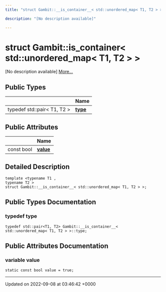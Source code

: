 ```yaml
---
title: "struct Gambit::__is_container__< std::unordered_map< T1, T2 > >"

description: "[No description available]"

---
```


# struct Gambit::__is_container__< std::unordered_map< T1, T2 > >



[No description available] [More...](#detailed-description)

## Public Types

|                | Name           |
| -------------- | -------------- |
| typedef std::pair< T1, T2 > | **[type](/documentation/code/classes/structgambit_1_1____is__container_____3_01std_1_1unordered__map_3_01t1_00_01t2_01_4_01_4/#typedef-type)**  |

## Public Attributes

|                | Name           |
| -------------- | -------------- |
| const bool | **[value](/documentation/code/classes/structgambit_1_1____is__container_____3_01std_1_1unordered__map_3_01t1_00_01t2_01_4_01_4/#variable-value)**  |

## Detailed Description

```
template <typename T1 ,
typename T2 >
struct Gambit::__is_container__< std::unordered_map< T1, T2 > >;
```

## Public Types Documentation

### typedef type

```
typedef std::pair<T1, T2> Gambit::__is_container__< std::unordered_map< T1, T2 > >::type;
```


## Public Attributes Documentation

### variable value

```
static const bool value = true;
```


-------------------------------

Updated on 2022-09-08 at 03:46:42 +0000